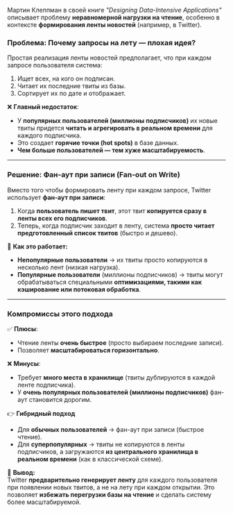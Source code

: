 Мартин Клеппман в своей книге _"Designing Data-Intensive Applications"_ описывает проблему **неравномерной нагрузки на чтение**, особенно в контексте **формирования ленты новостей** (например, в Twitter).

### **Проблема: Почему запросы на лету — плохая идея?**

Простая реализация ленты новостей предполагает, что при каждом запросе пользователя система:

1. Ищет всех, на кого он подписан.
2. Читает их последние твиты из базы.
3. Сортирует их по дате и отображает.

❌ **Главный недостаток**:

- У **популярных пользователей (миллионы подписчиков)** их новые твиты придется **читать и агрегировать в реальном времени** для каждого подписчика.
- Это создает **горячие точки (hot spots)** в базе данных.
- **Чем больше пользователей — тем хуже масштабируемость**.

---

### **Решение: Фан-аут при записи (Fan-out on Write)**

Вместо того чтобы формировать ленту при каждом запросе, Twitter использует **фан-аут при записи**:

1. Когда **пользователь пишет твит**, этот твит **копируется сразу в ленты всех его подписчиков**.
2. Теперь, когда подписчик заходит в ленту, система **просто читает предготовленный список твитов** (быстро и дешево).

🔹 **Как это работает:**

- **Непопулярные пользователи** → их твиты просто копируются в несколько лент (низкая нагрузка).
- **Популярные пользователи** (миллионы подписчиков) → твиты могут обрабатываться специальными **оптимизациями, такими как кэширование или потоковая обработка**.

---

### **Компромиссы этого подхода**

✅ **Плюсы**:

- Чтение ленты **очень быстрое** (просто выбираем последние записи).
- Позволяет **масштабироваться горизонтально**.

❌ **Минусы**:

- Требует **много места в хранилище** (твиты дублируются в каждой ленте подписчика).
- У **очень популярных пользователей (миллионы подписчиков)** фан-аут становится дорогим.

👉 **Гибридный подход**

- Для **обычных пользователей** → фан-аут при записи (быстрое чтение).
- Для **суперпопулярных** → твиты не копируются в ленты подписчиков, а загружаются **из центрального хранилища в реальном времени** (как в классической схеме).

🚀 **Вывод:**  
Twitter **предварительно генерирует ленту** для каждого пользователя при появлении новых твитов, а не на лету при каждом открытии. Это позволяет **избежать перегрузки базы на чтение** и сделать систему более масштабируемой.
